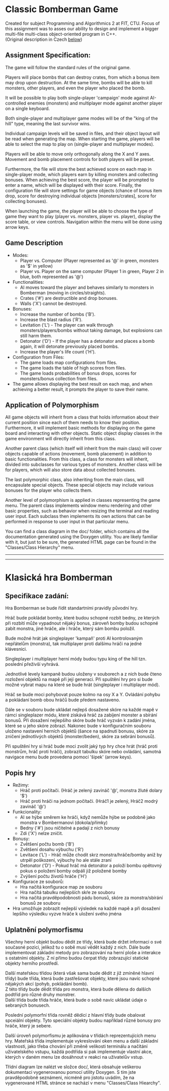 # Classic Bomberman Game  
Created for subject Programming and Algorithmics 2 at FIT, CTU. Focus of this assignment was to asses our ability to design and implement a bigger multi-file multi-class object-oriented program in C++.  
(Original description in Czech [below](#klasická-hra-bomberman))

## Assignment Specification:

The game will follow the standard rules of the original game.

Players will place bombs that can destroy crates, from which a bonus item may drop upon destruction. At the same time, bombs will be able to kill monsters, other players, and even the player who placed the bomb.

It will be possible to play both single-player 'campaign' mode against AI-controlled enemies (monsters) and multiplayer mode against another player on a single keyboard.

Both single-player and multiplayer game modes will be of the "king of the hill" type, meaning the last survivor wins.

Individual campaign levels will be saved in files, and their object layout will be read when generating the map. When starting the game, players will be able to select the map to play on (single-player and multiplayer modes).

Players will be able to move only orthogonally along the X and Y axes. Movement and bomb placement controls for both players will be preset.

Furthermore, the file will store the best achieved score on each map in single-player mode, which players earn by killing monsters and collecting bonuses. When achieving the best score, the player will be prompted to enter a name, which will be displayed with their score. Finally, the configuration file will store settings for game objects (chance of bonus item drop, score for destroying individual objects [monsters/crates], score for collecting bonuses).

When launching the game, the player will be able to choose the type of game they want to play (player vs. monsters, player vs. player), display the score table, or view controls. Navigation within the menu will be done using arrow keys.

## Game Description

- Modes:
  - Player vs. Computer (Player represented as '@' in green, monsters as '$' in yellow)
  - Player vs. Player on the same computer (Player 1 in green, Player 2 in blue, both represented as '@')
- Functionalities:
  - AI moves toward the player and behaves similarly to monsters in Bomberman (moving in circles/straights).
  - Crates ('#') are destructible and drop bonuses.
  - Walls ('X') cannot be destroyed.
- Bonuses:
  - Increase the number of bombs ('B').
  - Increase the blast radius ('R').
  - Levitation ('L') - The player can walk through monsters/players/bombs without taking damage, but explosions can still harm them.
  - Detonator ('D') - If the player has a detonator and places a bomb again, it will detonate previously placed bombs.
  - Increase the player's life count ('H').
- Configuration from Files:
  - The game loads map configurations from files.
  - The game loads the table of high scores from files.
  - The game loads probabilities of bonus drops, scores for monsters/bonus collection from files.
- The game allows displaying the best result on each map, and when achieving a better result, it prompts the player to save their name.

## Application of Polymorphism

All game objects will inherit from a class that holds information about their current position since each of them needs to know their position. Furthermore, it will implement basic methods for displaying on the game board and interacting with other objects. Static object display classes in the game environment will directly inherit from this class.

Another parent class (which itself will inherit from the main class) will cover objects capable of actions (movement, bomb placement) in addition to basic functionalities. From this class, a class for monsters will inherit, divided into subclasses for various types of monsters. Another class will be for players, which will also store data about collected bonuses.

The last polymorphic class, also inheriting from the main class, will encapsulate special objects. These special objects may include various bonuses for the player who collects them.

Another level of polymorphism is applied in classes representing the game menu. The parent class implements window menu rendering and other basic properties, such as behavior when resizing the terminal and reading user input. Each subclass then implements its own actions that can be performed in response to user input in that particular menu.

You can find a class diagram in the doc/ folder, which contains all the documentation generated using the Doxygen utility. You are likely familiar with it, but just to be sure, the generated HTML page can be found in the "Classes/Class Hierarchy" menu.

--------------------------
-------------------------
# Klasická hra Bomberman

## Specifikace zadání:

Hra Bomberman se bude řídit standartními pravidly původní hry.  

Hráč bude pokládat bomby, které budou schopné rozbít bedny, ze kterých při rozbití může vypadnout
nějaký bonus, zároveň bomby budou schopné zabít monstra, jiné hráče, ale i
hráče, který sám bombu položil.  

Bude možné hrát jak singleplayer 'kampaň' proti AI kontrolovaným nepřátelům (monstra), tak
multiplayer proti dalšímu hráči na jedné klávesnici.  

Singleplayer i multiplayer herní módy budou typu king of the hill tzn. poslední přeživší vyhrává.  

Jednotlivé levely kampaně budou uloženy v souborech a z nich bude čteno rozložení objektů na mapě 
při její generaci. Při spuštění hry pro si bude možné vybrat mapu na které se bude hrát (singleplayer i multiplayer mód).  

Hráč se bude moci pohybovat pouze kolmo na osy X a Y. Ovládání pohybu a pokládaní bomb obou hráčů
bude předem nastaveno.  

Dále se v souboru bude ukládat nejlepš dosažené skóre na každé mapě v rámci singleplazer módu, které získává hráč za
zabíjení monster a sbírání bonusů. Při dosažení nejlepšího skóre bude hráč vyzván k zadání jména, které se u jeho
skóre zobrazí. Nakonec bude v konfiguračním souboru uloženo nastavení herních objektů (šance na spadnutí bonusu, skóre za
zničení jednotlivých objektů (monster/beden), skóre za sebrání bonusů).  

Při spuštění hry si hráč bude moci zvolit jaký typ hry chce hrát (hráč proti monstrům, hráč proti hráči), zobrazit
tabulku skóre nebo ovládání, samotná navigace menu bude provedena pomocí 'šipek' (arrow keys).  

## Popis hry

- Režimy:  
  - Hráč proti počítači. (Hráč je zelený zavináč '@', monstra žluté dolary '$')  
  - Hráč proti hráči na jednom počítači. (Hráč1 je zelený, Hráč2 modrý zavináč '@')  
- Funkcionality:  
  - AI se hýbe směrem ke hráči, když nemůže hýbe se podobně jako monstra v Bombermanovi (dokola/přímky)  
  - Bedny ('#') jsou ničitelné a padají z nich bonusy  
  - Zdi ('X') nelze zničit.  
- Bonusy:  
  - Zvětšení počtu bomb ('B')  
  - Zvětšení dosahu výbuchu ('R')  
  - Levitace ('L') - Hráč může chodit skrz monstra/hráče/bomby aniž by utrpěl poškození, výbuchy ho ale stále zraní  
  - Detonator ('D') - Pokud hráč má detonátor a položí bombu opětovný pokus o položení bomby odpálí již položené bomby  
  - Zvýšení počtu životů hráče ('H')  
- Konfigurace ze souborů:  
  - Hra načítá konfigurace map ze souboru  
  - Hra načítá tabulku nejlepších skŕe ze souboru  
  - Hra načítá pravděpodobnosti pádu bonusů, skóre za monstra/sbírání bonusů ze souboru  
- Hra umožňuje zobrazit nejlepší výsledek na každé mapě a při dosažení lepšího výsledku vyzve hráče k uložení svého jména  

## Uplatnění polymorfismu

Všechny herní objekt budou dědit ze třídy, která bude držet informaci o své současné pozici,
    jelikož tu o sobě musí vědět každý z nich. Dále bude implementovat základní metody pro
    zobrazování na herní ploše a interakce s ostatními objekty. Z ní přímo budou čerpat třídy zobrazující statické
    objekty herního prostředí.  

Další mateřskou třídou (která však sama bude dědit z již zmíněné hlavní třídy) bude třída,
    která bude zastřešovat objekty, které jsou navíc schopné nějakých akcí (pohyb, pokládání bomb).  
    Z této třídy bude dědit třída pro monstra, která bude dělena do dalších podtříd pro různé druhy
    monstrer.  
    Další třída bude třída hráče, která bude o sobě navíc ukládat údaje o sebraných bonusech.  
    
Poslední polymorfní třída rovněž dědící z hlavní třídy bude obalovat spceiální objekty.
    Tyto speciální objekty budou například různé bonusy pro hráče, který je sebere.

Další úroveň polymorfismu je aplikována v třídách reprezentujících menu hry. Mateřská třída
    implementuje vykreslování oken menu a další základní vlastnosti, jako třeba chování při 
    změně velikosti terminálu a načítání uživatelského vstupu, každá podtřída si pak implementuje
    vlastní akce, kterých v daném menu lze dosáhnout v reakci na uživatelův vstup.  
    
Třídní diagram lze nalézt ve složce doc/, která obsahuje veškerou dokumentaci vygenerovanou pomocí 
    utility Doxygen. S tím jste pravděpodobně seznámeni, nicméně pro jistotu uvádím, že na vygenerované
    HTML stránce se nachází v menu "Classes/Class Hiearchy".  
